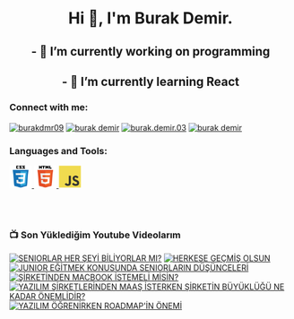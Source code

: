 <h1 align="center">Hi 👋, I'm Burak Demir.</h1>
<h2 align="center">- 🔭 I’m currently working on programming</h2>
<h2 align="center">- 🌱 I’m currently learning React</h2>

<h3 align="left">Connect with me:</h3>
<p align="left">
<a href="https://twitter.com/burakdmr09" target="blank"><img align="center" src="https://raw.githubusercontent.com/rahuldkjain/github-profile-readme-generator/master/src/images/icons/Social/twitter.svg" alt="burakdmr09" height="30" width="40" /></a>
<a href="https://linkedin.com/in/burak-demir-8a5410189/" target="blank"><img align="center" src="https://raw.githubusercontent.com/rahuldkjain/github-profile-readme-generator/master/src/images/icons/Social/linked-in-alt.svg" alt="burak demir" height="30" width="40" /></a>
<a href="https://www.instagram.com/burakdmr.dev/" target="blank"><img align="center" src="https://raw.githubusercontent.com/rahuldkjain/github-profile-readme-generator/master/src/images/icons/Social/instagram.svg" alt="burak.demir.03" height="30" width="40" /></a>
<a href="https://www.youtube.com/channel/UCDdNshkQY13SfUZh4JgkcQg" target="blank"><img align="center" src="https://raw.githubusercontent.com/rahuldkjain/github-profile-readme-generator/master/src/images/icons/Social/youtube.svg" alt="burak demir" height="30" width="40" /></a>
</p>

<h3 align="left">Languages and Tools:</h3>
<p align="left"> <a href="https://www.w3schools.com/css/" target="_blank"> <img src="https://raw.githubusercontent.com/devicons/devicon/master/icons/css3/css3-original-wordmark.svg" alt="css3" width="40" height="40"/> </a> <a href="https://www.w3.org/html/" target="_blank"> <img src="https://raw.githubusercontent.com/devicons/devicon/master/icons/html5/html5-original-wordmark.svg" alt="html5" width="40" height="40"/> </a> <a href="https://developer.mozilla.org/en-US/docs/Web/JavaScript" target="_blank"> <img src="https://raw.githubusercontent.com/devicons/devicon/master/icons/javascript/javascript-original.svg" alt="javascript" width="40" height="40"/> </a> </p>
<br />

#

### 📺 Son Yüklediğim Youtube Videolarım

<!-- BEGIN YOUTUBE-CARDS -->
[![SENIORLAR HER ŞEYİ BİLİYORLAR MI?](https://ytcards.demolab.com/?id=Px41k_72e78&title=SENIORLAR+HER+%C5%9EEY%C4%B0+B%C4%B0L%C4%B0YORLAR+MI%3F&lang=en&timestamp=1676917821&background_color=%230d1117&title_color=%23ffffff&stats_color=%23dedede&width=250 "SENIORLAR HER ŞEYİ BİLİYORLAR MI?")](https://www.youtube.com/watch?v=Px41k_72e78)
[![HERKESE GEÇMİŞ OLSUN](https://ytcards.demolab.com/?id=j8F32cxykNc&title=HERKESE+GE%C3%87M%C4%B0%C5%9E+OLSUN&lang=en&timestamp=1676544241&background_color=%230d1117&title_color=%23ffffff&stats_color=%23dedede&width=250 "HERKESE GEÇMİŞ OLSUN")](https://www.youtube.com/watch?v=j8F32cxykNc)
[![JUNIOR EĞİTMEK KONUSUNDA SENIORLARIN DÜŞÜNCELERİ](https://ytcards.demolab.com/?id=FnhA_rigtsc&title=JUNIOR+E%C4%9E%C4%B0TMEK+KONUSUNDA+SENIORLARIN+D%C3%9C%C5%9E%C3%9CNCELER%C4%B0&lang=en&timestamp=1675541364&background_color=%230d1117&title_color=%23ffffff&stats_color=%23dedede&width=250 "JUNIOR EĞİTMEK KONUSUNDA SENIORLARIN DÜŞÜNCELERİ")](https://www.youtube.com/watch?v=FnhA_rigtsc)
[![ŞİRKETİNDEN MACBOOK İSTEMELİ MİSİN?](https://ytcards.demolab.com/?id=G6qfe4rDFnM&title=%C5%9E%C4%B0RKET%C4%B0NDEN+MACBOOK+%C4%B0STEMEL%C4%B0+M%C4%B0S%C4%B0N%3F&lang=en&timestamp=1675366617&background_color=%230d1117&title_color=%23ffffff&stats_color=%23dedede&width=250 "ŞİRKETİNDEN MACBOOK İSTEMELİ MİSİN?")](https://www.youtube.com/watch?v=G6qfe4rDFnM)
[![YAZILIM ŞİRKETLERİNDEN MAAŞ İSTERKEN ŞİRKETİN BÜYÜKLÜĞÜ NE KADAR ÖNEMLİDİR?](https://ytcards.demolab.com/?id=NA6biLZGdQU&title=YAZILIM+%C5%9E%C4%B0RKETLER%C4%B0NDEN+MAA%C5%9E+%C4%B0STERKEN+%C5%9E%C4%B0RKET%C4%B0N+B%C3%9CY%C3%9CKL%C3%9C%C4%9E%C3%9C+NE+KADAR+%C3%96NEML%C4%B0D%C4%B0R%3F&lang=en&timestamp=1675276116&background_color=%230d1117&title_color=%23ffffff&stats_color=%23dedede&width=250 "YAZILIM ŞİRKETLERİNDEN MAAŞ İSTERKEN ŞİRKETİN BÜYÜKLÜĞÜ NE KADAR ÖNEMLİDİR?")](https://www.youtube.com/watch?v=NA6biLZGdQU)
[![YAZILIM ÖĞRENİRKEN ROADMAP'İN ÖNEMİ](https://ytcards.demolab.com/?id=FwxF4gBBlpA&title=YAZILIM+%C3%96%C4%9EREN%C4%B0RKEN+ROADMAP%27%C4%B0N+%C3%96NEM%C4%B0&lang=en&timestamp=1674155548&background_color=%230d1117&title_color=%23ffffff&stats_color=%23dedede&width=250 "YAZILIM ÖĞRENİRKEN ROADMAP'İN ÖNEMİ")](https://www.youtube.com/watch?v=FwxF4gBBlpA)
<!-- END YOUTUBE-CARDS -->

<!--
**burakndmr/burakndmr** is a ✨ _special_ ✨ repository because its `README.md` (this file) appears on your GitHub profile.

Here are some ideas to get you started:


- 🌱 I’m currently learning ...
- 👯 I’m looking to collaborate on ...
- 🤔 I’m looking for help with ...
- 💬 Ask me about ...
- 📫 How to reach me: ...
- 😄 Pronouns: ...
- ⚡ Fun fact: ...
-->
